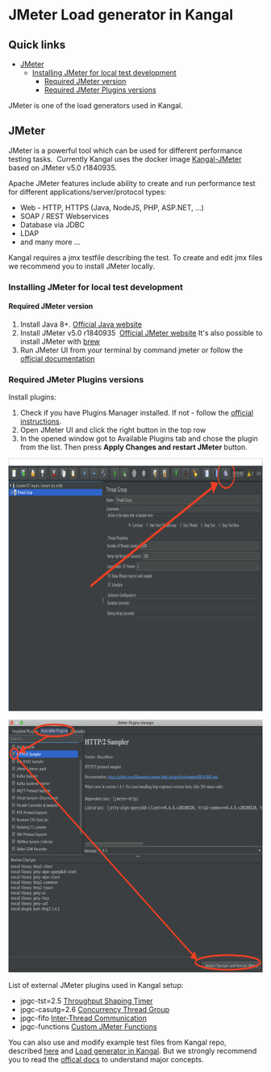 # JMeter Load generator in Kangal

## Quick links
- [JMeter](#jmeter)
    - [Installing JMeter for local test development](#installing-jmeter-for-local-test-development)
        - [Required JMeter version](#required-jmeter-version)
        - [Required JMeter Plugins versions](#required-jmeter-plugins-versions)

JMeter is one of the load generators used in Kangal.

## JMeter
JMeter is a powerful tool which can be used for different performance testing tasks. 
Currently Kangal uses the docker image [Kangal-JMeter](https://github.com/hellofresh/kangal-jmeter) based on JMeter v5.0 r1840935.

Apache JMeter features include ability to create and run performance test for different applications/server/protocol types:

* Web - HTTP, HTTPS (Java, NodeJS, PHP, ASP.NET, …)
* SOAP / REST Webservices
* Database via JDBC
* LDAP
* and many more ...

Kangal requires a jmx testfile describing the test. 
To create and edit jmx files we recommend you to install JMeter locally.

### Installing JMeter for local test development
#### Required JMeter version
1. Install Java 8+. [Official Java website](https://www.java.com/de/download/)
2. Install JMeter v5.0 r1840935  [Official JMeter website](https://archive.apache.org/dist/jmeter/binaries/) It's also possible to install JMeter with [brew](https://stackoverflow.com/questions/22610316/how-do-i-install-jmeter-on-a-mac)
3. Run JMeter UI from your terminal by command jmeter or follow the [official documentation](https://jmeter.apache.org/usermanual/get-started.html#running)

### Required JMeter Plugins versions
Install plugins:

1. Check if you have Plugins Manager installed. If not - follow the [official instructions](https://jmeter-plugins.org/wiki/PluginsManager/).
2. Open JMeter UI and click the right button in the top row
3. In the opened window got to Available Plugins tab and chose the plugin from the list. Then press **Apply Changes and restart JMeter** button.

<p align="center"><img src="images/jmeter_plugins.png" height="500"></p>

<p align="center"><img src="images/jmeter_plugins_install.png" height="500"></p>

List of external JMeter plugins used in Kangal setup:

* jpgc-tst=2.5 [Throughput Shaping Timer](https://jmeter-plugins.org/wiki/ThroughputShapingTimer/)
* jpgc-casutg=2.6 [Concurrency Thread Group](https://jmeter-plugins.org/wiki/ConcurrencyThreadGroup/)
* jpgc-fifo [Inter-Thread Communication](https://jmeter-plugins.org/wiki/InterThreadCommunication/)
* jpgc-functions [Custom JMeter Functions](https://jmeter-plugins.org/wiki/Functions/)

You can also use and modify example test files from Kangal repo, described [here](How-to-write-tests.md) and [Load generator in Kangal](JMeter-load-generator-in-kangal.md). But we strongly recommend you to read the [offical docs](https://jmeter.apache.org/usermanual/test_plan.html) to understand major concepts.
